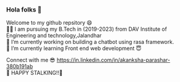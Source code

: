 ### Hola folks 👋
Welcome to my github repsitory :smile:<br>
:technologist: I am pursuing my B.Tech in (2019-2023) from DAV Institute of Engineering and technology,Jalandhar <br>
 :raised_hands: I’m currently working on building a chatbot using rasa framework.<br>
:maple_leaf: I’m currently learning Front end web development :innocent:<br>

Connect with me :sunglasses: https://in.linkedin.com/in/akanksha-parashar-380b191ab <br>
:zany_face: HAPPY STALKING!!:eyes:

<!--
**itsAkankshaJha/itsAkankshaJha** is a ✨ _special_ ✨ repository because its `README.md` (this file) appears on your GitHub profile.

Here are some ideas to get you started:

- 🔭 I’m currently working on building a chatbot using rasa framework 
- 🌱 I’m currently learning ...
- 👯 I’m looking to collaborate on ...
- 🤔 I’m looking for help with ...
- 💬 Ask me about ...
- 📫 How to reach me: ...
- 😄 Pronouns: ...
- ⚡ Fun fact: ...
-->
